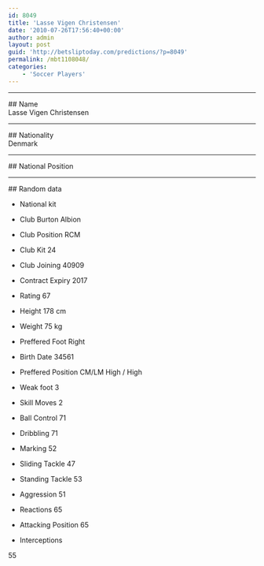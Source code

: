 ```yaml
---
id: 8049
title: 'Lasse Vigen Christensen'
date: '2010-07-26T17:56:40+00:00'
author: admin
layout: post
guid: 'http://betsliptoday.com/predictions/?p=8049'
permalink: /mbt1108048/
categories:
    - 'Soccer Players'
---
```


- - - - - -

\## Name  
 Lasse Vigen Christensen

- - - - - -

\## Nationality  
 Denmark

- - - - - -

\## National Position

- - - - - -

\## Random data

- National kit
- Club
 Burton Albion

- Club Position
 RCM

- Club Kit
 24

- Club Joining
 40909

- Contract Expiry
 2017

- Rating
 67

- Height
 178 cm

- Weight
 75 kg

- Preffered Foot
 Right

- Birth Date
 34561

- Preffered Position
 CM/LM High / High

- Weak foot
 3

- Skill Moves
 2

- Ball Control
 71

- Dribbling
 71

- Marking
 52

- Sliding Tackle
 47

- Standing Tackle
 53

- Aggression
 51

- Reactions
 65

- Attacking Position
 65

- Interceptions

 55